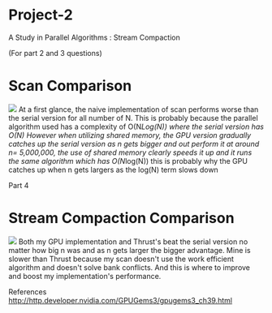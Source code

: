 Project-2
=========

A Study in Parallel Algorithms : Stream Compaction

(For part 2 and 3 questions) 
# Scan Comparison
![](https://raw.githubusercontent.com/gouzhen1/Project2-StreamCompaction/blob/master/scanChart.bmp)
At a first glance, the naive implementation of scan performs worse than the serial version for all number of N.
This is probably because the parallel algorithm used has a complexity of O(N*Log(N)) where the serial version has O(N)
However when utilizing shared memory, the GPU version gradually catches up the serial version as n gets bigger
and out perform it at around n= 5,000,000, the use of shared memory clearly speeds it up and it runs the same
 algorithm which has O(N*log(N)) this is probably why the GPU catches up when n gets largers as the log(N) term slows down

Part 4 
# Stream Compaction Comparison
![](https://raw.githubusercontent.com/gouzhen1/Project2-StreamCompaction/blob/master/streamCompactCompare.bmp)
Both my GPU implementation and Thrust's beat the serial version no matter how big n was and as n gets larger the bigger advantage.
Mine is slower than Thrust because my scan doesn't use the work efficient algorithm and doesn't solve bank conflicts. And this is 
where to improve and boost my implementation's performance.

References
http://http.developer.nvidia.com/GPUGems3/gpugems3_ch39.html